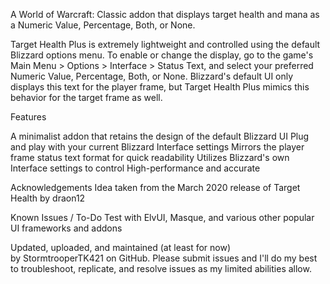 A World of Warcraft: Classic addon that displays target health and mana as a Numeric Value, Percentage, Both, or None.

Target Health Plus is extremely lightweight and controlled using the default Blizzard options menu. To enable or change the display, go to the game's Main Menu > Options > Interface > Status Text, and select your preferred Numeric Value, Percentage, Both, or None. Blizzard's default UI only displays this text for the player frame, but Target Health Plus mimics this behavior for the target frame as well.

Features

A minimalist addon that retains the design of the default Blizzard UI
Plug and play with your current Blizzard Interface settings
Mirrors the player frame status text format for quick readability
Utilizes Blizzard's own Interface settings to control
High-performance and accurate

Acknowledgements
Idea taken from the March 2020 release of Target Health by draon12

Known Issues / To-Do
Test with ElvUI, Masque, and various other popular UI frameworks and addons

Updated, uploaded, and maintained (at least for now) by StormtrooperTK421 on GitHub. Please submit issues and I'll do my best to troubleshoot, replicate, and resolve issues as my limited abilities allow.
